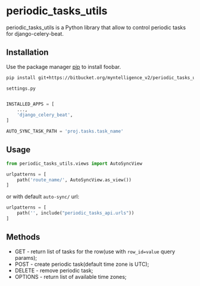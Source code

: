 # periodic_tasks_utils

periodic_tasks_utils is a Python library that allow to control periodic tasks for django-celery-beat.

## Installation

Use the package manager [pip](https://pip.pypa.io/en/stable/) to install foobar.

```bash
pip install git+https://bitbucket.org/myntelligence_v2/periodic_tasks_utils/
```

``
settings.py
``
```python

INSTALLED_APPS = [
    ...,
    'django_celery_beat',
]

AUTO_SYNC_TASK_PATH = 'proj.tasks.task_name'
```
## Usage

```python
from periodic_tasks_utils.views import AutoSyncView

urlpatterns = [
    path('route_name/', AutoSyncView.as_view())
]
```

or with default ``auto-sync/`` url:

```python
urlpatterns = [
    path('', include("periodic_tasks_api.urls")) 
]
```
## Methods

- GET - return list of tasks for the row(use with ``row_id=value`` query
params);
- POST - create periodic task(default time zone is UTC);
- DELETE  - remove periodic task;
- OPTIONS - return list of available time zones;